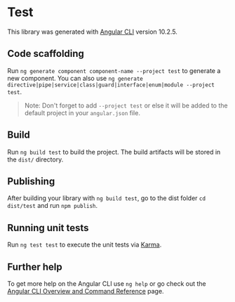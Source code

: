 # Test

This library was generated with [Angular CLI](https://github.com/angular/angular-cli) version 10.2.5.

## Code scaffolding

Run `ng generate component component-name --project test` to generate a new component. You can also use `ng generate directive|pipe|service|class|guard|interface|enum|module --project test`.
> Note: Don't forget to add `--project test` or else it will be added to the default project in your `angular.json` file. 

## Build

Run `ng build test` to build the project. The build artifacts will be stored in the `dist/` directory.

## Publishing

After building your library with `ng build test`, go to the dist folder `cd dist/test` and run `npm publish`.

## Running unit tests

Run `ng test test` to execute the unit tests via [Karma](https://karma-runner.github.io).

## Further help

To get more help on the Angular CLI use `ng help` or go check out the [Angular CLI Overview and Command Reference](https://angular.io/cli) page.
